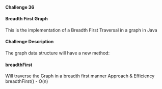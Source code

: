 #### Challenge 36

#### Breadth First Graph
This is the implementation of a Breadth First Traversal in a graph in Java

#### Challenge Description
The graph data structure will have a new method:

#### breadthFirst
Will traverse the Graph in a breadth first manner
Approach & Efficiency
breadthFirst() - O(n)
